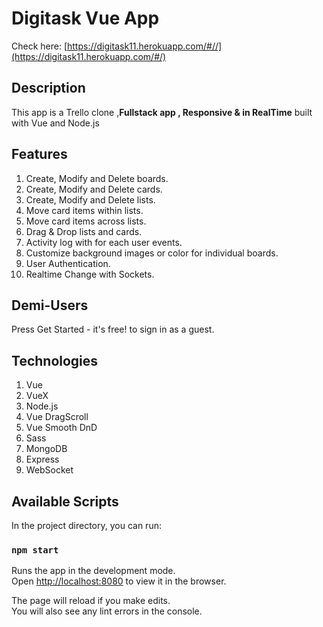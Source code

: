 # Digitask Vue App

Check here: [https://digitask11.herokuapp.com/#//](https://digitask11.herokuapp.com/#/)

## Description

This app is a Trello clone ,**Fullstack app , Responsive & in RealTime** built with Vue and Node.js

## Features

1. Create, Modify and Delete boards.
2. Create, Modify and Delete cards.
3. Create, Modify and Delete lists.
4. Move card items within lists.
5. Move card items across lists.
6. Drag & Drop lists and cards.
7. Activity log with for each user events.
8. Customize background images or color for individual boards.
9. User Authentication.
10. Realtime Change with Sockets.

## Demi-Users

Press Get Started - it's free! to sign in as a guest.


## Technologies

1. Vue
2. VueX
3. Node.js 
4. Vue DragScroll
5. Vue Smooth DnD
6. Sass
7. MongoDB
8. Express
9. WebSocket

## Available Scripts

In the project directory, you can run:

### `npm start`

Runs the app in the development mode.\
Open [http://localhost:8080](http://localhost:8080) to view it in the browser.

The page will reload if you make edits.\
You will also see any lint errors in the console.



